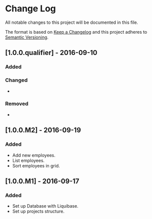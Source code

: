 # Change Log
All notable changes to this project will be documented in this file.

The format is based on [Keep a Changelog](http://keepachangelog.com/) 
and this project adheres to [Semantic Versioning](http://semver.org/).

## [1.0.0.qualifier] - 2016-09-10
### Added

### Changed
-

### Removed
-

## [1.0.0.M2] - 2016-09-19
### Added
- Add new employees.
- List employees.
- Sort employees in grid.

## [1.0.0.M1] - 2016-09-17
### Added
- Set up Database with Liquibase.
- Set up projects structure.
